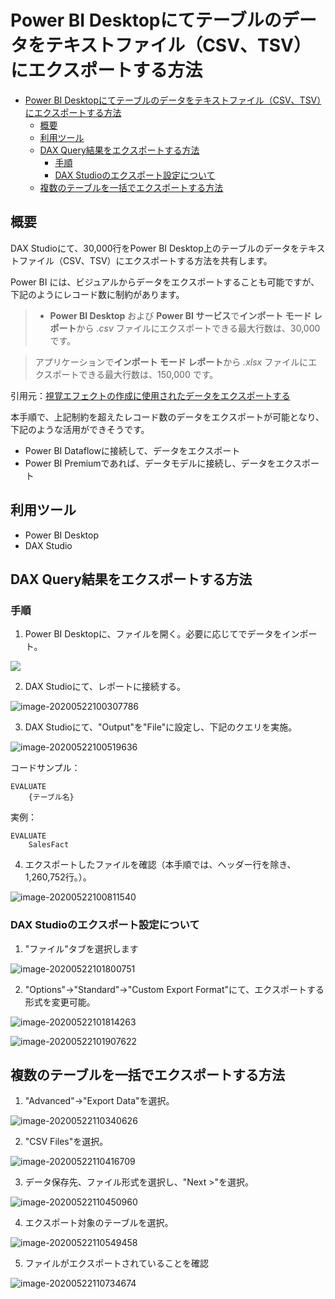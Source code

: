 # Power BI Desktopにてテーブルのデータをテキストファイル（CSV、TSV）にエクスポートする方法

<!-- TOC -->

- [Power BI Desktopにてテーブルのデータをテキストファイル（CSV、TSV）にエクスポートする方法](#power-bi-desktop%e3%81%ab%e3%81%a6%e3%83%86%e3%83%bc%e3%83%96%e3%83%ab%e3%81%ae%e3%83%87%e3%83%bc%e3%82%bf%e3%82%92%e3%83%86%e3%82%ad%e3%82%b9%e3%83%88%e3%83%95%e3%82%a1%e3%82%a4%e3%83%abcsvtsv%e3%81%ab%e3%82%a8%e3%82%af%e3%82%b9%e3%83%9d%e3%83%bc%e3%83%88%e3%81%99%e3%82%8b%e6%96%b9%e6%b3%95)
  - [概要](#%e6%a6%82%e8%a6%81)
  - [利用ツール](#%e5%88%a9%e7%94%a8%e3%83%84%e3%83%bc%e3%83%ab)
  - [DAX Query結果をエクスポートする方法](#dax-query%e7%b5%90%e6%9e%9c%e3%82%92%e3%82%a8%e3%82%af%e3%82%b9%e3%83%9d%e3%83%bc%e3%83%88%e3%81%99%e3%82%8b%e6%96%b9%e6%b3%95)
    - [手順](#%e6%89%8b%e9%a0%86)
    - [DAX Studioのエクスポート設定について](#dax-studio%e3%81%ae%e3%82%a8%e3%82%af%e3%82%b9%e3%83%9d%e3%83%bc%e3%83%88%e8%a8%ad%e5%ae%9a%e3%81%ab%e3%81%a4%e3%81%84%e3%81%a6)
  - [複数のテーブルを一括でエクスポートする方法](#%e8%a4%87%e6%95%b0%e3%81%ae%e3%83%86%e3%83%bc%e3%83%96%e3%83%ab%e3%82%92%e4%b8%80%e6%8b%ac%e3%81%a7%e3%82%a8%e3%82%af%e3%82%b9%e3%83%9d%e3%83%bc%e3%83%88%e3%81%99%e3%82%8b%e6%96%b9%e6%b3%95)

<!-- /TOC -->


## 概要

DAX Studioにて、30,000行をPower BI Desktop上のテーブルのデータをテキストファイル（CSV、TSV）にエクスポートする方法を共有します。



Power BI には、ビジュアルからデータをエクスポートすることも可能ですが、下記のようにレコード数に制約があります。

>   -   **Power BI Desktop** および **Power BI サービス**で**インポート モード レポート**から *.csv* ファイルにエクスポートできる最大行数は、30,000 です。

>アプリケーションで**インポート モード レポート**から *.xlsx* ファイルにエクスポートできる最大行数は、150,000 です。

引用元：[視覚エフェクトの作成に使用されたデータをエクスポートする](https://docs.microsoft.com/ja-jp/power-bi/visuals/power-bi-visualization-export-data#limitations-and-considerations)



本手順で、上記制約を超えたレコード数のデータをエクスポートが可能となり、下記のような活用ができそうです。

-   Power BI Dataflowに接続して、データをエクスポート
-   Power BI Premiumであれば、データモデルに接続し、データをエクスポート



## 利用ツール　

-   Power BI Desktop
-   DAX Studio



## DAX Query結果をエクスポートする方法

### 手順

1.  Power BI Desktopに、ファイルを開く。必要に応じてでデータをインポート。


![](.media/Power%20BI%20DesktopにてテーブルのデータをCSVファイルにエクスポートする方法/image-20200522100017941.png)



2.  DAX Studioにて、レポートに接続する。

![image-20200522100307786](.media/Power%20BI%20DesktopにてテーブルのデータをCSVファイルにエクスポートする方法/image-20200522100307786.png)



3.  DAX Studioにて、"Output"を"File"に設定し、下記のクエリを実施。

![image-20200522100519636](.media/Power%20BI%20DesktopにてテーブルのデータをCSVファイルにエクスポートする方法/image-20200522100519636.png)

コードサンプル：

```DAX
EVALUATE
    {テーブル名}
```

実例：

```DAX
EVALUATE
    SalesFact
```



4.  エクスポートしたファイルを確認（本手順では、ヘッダー行を除き、1,260,752行。）。

![image-20200522100811540](.media/Power%20BI%20Desktopにてテーブルのデータをテキストファイルにエクスポートする方法/image-20200522100811540.png)



### DAX Studioのエクスポート設定について

1.  "ファイル"タブを選択します

![image-20200522101800751](.media/Power%20BI%20Desktopにてテーブルのデータをテキストファイル（CSV、TSV）にエクスポートする方法/image-20200522101800751.png)



2.  "Options"→"Standard"→"Custom Export Format"にて、エクスポートする形式を変更可能。

![image-20200522101814263](.media/Power%20BI%20Desktopにてテーブルのデータをテキストファイル（CSV、TSV）にエクスポートする方法/image-20200522101814263.png)





![image-20200522101907622](.media/Power%20BI%20Desktopにてテーブルのデータをテキストファイル（CSV、TSV）にエクスポートする方法/image-20200522101907622.png)



## 複数のテーブルを一括でエクスポートする方法

1.  "Advanced"→"Export Data"を選択。

![image-20200522110340626](.media/Power%20BI%20Desktopにてテーブルのデータをテキストファイル（CSV、TSV）にエクスポートする方法/image-20200522110340626.png)



2.  "CSV Files"を選択。

![image-20200522110416709](.media/Power%20BI%20Desktopにてテーブルのデータをテキストファイル（CSV、TSV）にエクスポートする方法/image-20200522110416709.png)



3.  データ保存先、ファイル形式を選択し、"Next >"を選択。

![image-20200522110450960](.media/Power%20BI%20Desktopにてテーブルのデータをテキストファイル（CSV、TSV）にエクスポートする方法/image-20200522110450960.png)



4.  エクスポート対象のテーブルを選択。

![image-20200522110549458](.media/Power%20BI%20Desktopにてテーブルのデータをテキストファイル（CSV、TSV）にエクスポートする方法/image-20200522110549458.png)



5.  ファイルがエクスポートされていることを確認

![image-20200522110734674](.media/Power%20BI%20Desktopにてテーブルのデータをテキストファイル（CSV、TSV）にエクスポートする方法/image-20200522110734674.png)